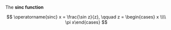 The **sinc function**

$$
\operatorname{sinc} x = \frac{\sin z}{z}, \qquad z = \begin{cases} x \\\\ \pi x\end{cases}
$$